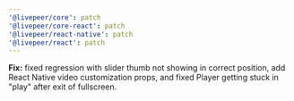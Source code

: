 ```yaml
---
'@livepeer/core': patch
'@livepeer/core-react': patch
'@livepeer/react-native': patch
'@livepeer/react': patch
---
```


**Fix:** fixed regression with slider thumb not showing in correct position, add React Native video customization props, and fixed Player getting stuck in "play" after exit of fullscreen.
